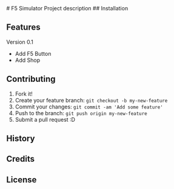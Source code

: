 <snippet>
  <content>
# F5 Simulator
Project description
## Installation

## Features
Version 0.1
- Add F5 Button
- Add Shop 

## Contributing
1. Fork it!
2. Create your feature branch: `git checkout -b my-new-feature`
3. Commit your changes: `git commit -am 'Add some feature'`
4. Push to the branch: `git push origin my-new-feature`
5. Submit a pull request :D

## History

## Credits

## License

</content>
 
</snippet>
